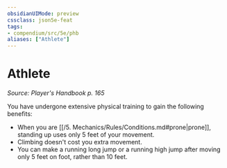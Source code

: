```yaml
---
obsidianUIMode: preview
cssclass: json5e-feat
tags:
- compendium/src/5e/phb
aliases: ["Athlete"]
---
```

# Athlete
*Source: Player's Handbook p. 165*  

You have undergone extensive physical training to gain the following benefits:

- When you are [[/5. Mechanics/Rules/Conditions.md#prone|prone]], standing up uses only 5 feet of your movement.  
- Climbing doesn't cost you extra movement.  
- You can make a running long jump or a running high jump after moving only 5 feet on foot, rather than 10 feet.